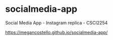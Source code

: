 # socialmedia-app

Social Media App - Instagram replica - CSCI2254

https://megancostello.github.io/socialmedia-app/
